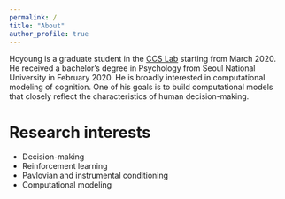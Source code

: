```yaml
---
permalink: /
title: "About"
author_profile: true
---
```


Hoyoung is a graduate student in the [CCS Lab](https://ccs-lab.github.io/) starting from March 2020. He received a bachelor’s degree in Psychology from Seoul National University in February 2020. He is broadly interested in computational modeling of cognition. One of his goals is to build computational models that closely reflect the characteristics of human decision-making.

# Research interests
* Decision-making
* Reinforcement learning
* Pavlovian and instrumental conditioning
* Computational modeling